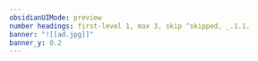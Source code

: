 ```yaml
---
obsidianUIMode: preview
number headings: first-level 1, max 3, skip ^skipped, _.1.1.
banner: "![[ad.jpg]]"
banner_y: 0.2
---
```

